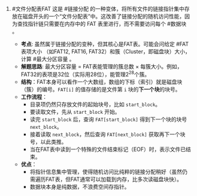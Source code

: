 1. #文件分配表FAT 这是 #链接分配 的一种变体，将所有文件的链接指针集中存放在磁盘开头的一个“文件分配表”中。这改善了链接分配的随机访问性能，因为查找指针链只需要在内存中的 FAT 表里进行，而不需要访问每个 #数据块 。
    *   **考点**: 虽然属于链接分配的变种，但其核心是FAT表。可能会问给定 #FAT表项大小 （如FAT12, FAT16, FAT32）和簇（Cluster，即磁盘块）大小，计算 #最大分区容量 。
    *   **解题思路**: 最大分区容量 = FAT表能管理的簇总数 $\times$ 每簇大小。例如，FAT32的表项是32位（实际用28位），能管理$2^{28}$个簇。

	-  **结构**：FAT本身可以看作一个大数组，数组的下标（索引）就是磁盘块（簇）的编号。`FAT[i]` 的值存储的是文件第 `i` 块的**下一个块**的块号。
    *   **工作流程**：
        *   目录项仍然只存放文件的起始块号，比如 `start_block`。
        *   要读取文件，先从 `start_block` 开始。
        *   读完 `start_block` 后，查询 `FAT[start_block]` 得到下一个块的块号 `next_block`。
        *   接着读取 `next_block`，然后查询 `FAT[next_block]` 获取再下一个块号，以此类推。
        *   当在FAT表中读到一个特殊的文件结束标记（EOF）时，表示文件已结束。
    *   **优点**：
        *   将指针信息集中管理，使得随机访问比纯粹的链接分配稍好（虽然仍需遍历FAT表，但FAT通常可以加载到内存，比多次读磁盘块快）。
        *   数据块本身是纯数据，不浪费空间存指针。
